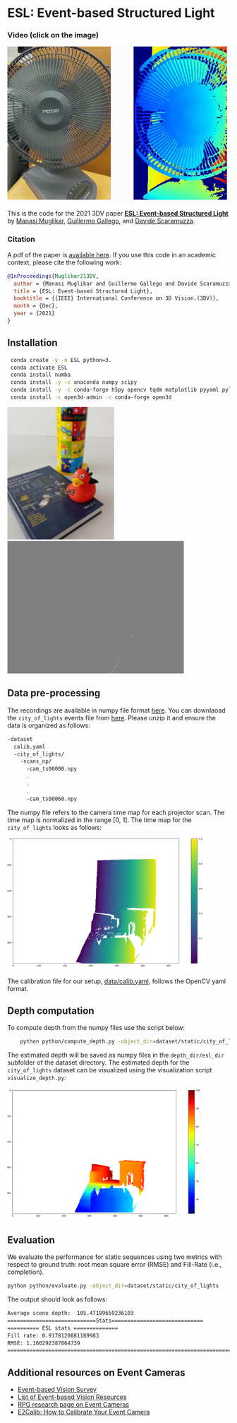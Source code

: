 # ESL: Event-based Structured Light

### Video (click on the image)
[![ESL: Event-based Structured Light](videos/fan.gif)](https://youtu.be/SITmvZ8VLfs)

This is the code for the 2021 3DV paper [**ESL: Event-based Structured Light**](http://rpg.ifi.uzh.ch/docs/3DV21_Muglikar_ESL.pdf) by [Manasi Muglikar](https://scholar.google.com/citations?user=LCn8KygAAAAJ&hl=en), [Guillermo Gallego](http://www.guillermogallego.es), and [Davide Scaramuzza](http://rpg.ifi.uzh.ch/people_scaramuzza.html).



### Citation

A pdf of the paper is [available here](http://rpg.ifi.uzh.ch/docs/3DV21_Muglikar_ESL.pdf). 
If you use this code in an academic context, please cite the following work:

```bibtex
@InProceedings{Muglikar213DV,
  author = {Manasi Muglikar and Guillermo Gallego and Davide Scaramuzza},
  title = {ESL: Event-based Structured Light},
  booktitle = {{IEEE} International Conference on 3D Vision.(3DV)},
  month = {Dec},
  year = {2021}
}
```

## Installation

```bash
 conda create -y -n ESL python=3.
 conda activate ESL
 conda install numba
 conda install -y -c anaconda numpy scipy
 conda install -y -c conda-forge h5py opencv tqdm matplotlib pyyaml pylops
 conda install -c open3d-admin -c conda-forge open3d
```

<p align="left">
   <img src="videos/reference.png" height="300"/>
   <img src="videos/book_duck.gif" height="300"/>
</p>


## Data pre-processing
The recordings are available in numpy file format [here](http://rpg.ifi.uzh.ch/esl.html). 
You can downlaoad the `city_of_lights` events file from [here](http://rpg.ifi.uzh.ch/data/esl/static/city_of_lights/scans_np.zip).
Please unzip it and ensure the data is organized as follows:
```bash
-dataset
  calib.yaml
  -city_of_lights/
    -scans_np/
      -cam_ts00000.npy
      .
      .
      .
      -cam_ts00060.npy
```
The numpy file refers to the camera time map for each projector scan.
The time map is normalized in the range [0, 1].
The time map for the `city_of_lights` looks as follows:

<p align="left">
   <img src="videos/time_map.png" height="300"/>
</p>

The calibration file for our setup, [data/calib.yaml](data/calib.yaml), follows the OpenCV yaml format.


## Depth computation
To compute depth from the numpy files use the script below:
```bash
    python python/compute_depth.py -object_dir=dataset/static/city_of_lights/ -calib=dataset/calib.yaml -num_scans 1
```
The estimated depth will be saved as numpy files in the `depth_dir/esl_dir` subfolder of the dataset directory.
The estimated depth for the `city_of_lights` dataset can be visualized using the visualization script `visualize_depth.py`:
<p align="left">
   <img src="videos/depth.png" height="300"/>
</p>

## Evaluation
We evaluate the performance for static sequences using two metrics with respect to ground truth: root mean square error (RMSE) and Fill-Rate (i.e., completion).
```bash
python python/evaluate.py -object_dir=dataset/static/city_of_lights
```
The output should look as follows:
```bash
Average scene depth:  105.47189659236103
============================Stats=============================
========== ESL stats ==============
Fill rate: 0.9178120881189983
RMSE: 1.160292387864739
=======================================================================
```

<a name="ref"></a>
## Additional resources on Event Cameras
* [Event-based Vision Survey](http://rpg.ifi.uzh.ch/docs/EventVisionSurvey.pdf)
* [List of Event-based Vision Resources](https://github.com/uzh-rpg/event-based_vision_resources)
* [RPG research page on Event Cameras](http://rpg.ifi.uzh.ch/research_dvs.html)
* [E2Calib: How to Calibrate Your Event Camera](https://github.com/uzh-rpg/e2calib)

